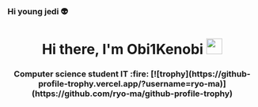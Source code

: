### Hi young jedi :alien:
<h1 align="center">Hi there, I'm Obi1Kenobi  
<img src="https://github.com/blackcater/blackcater/raw/main/images/Hi.gif" height="32"/></h1>
<h3 align="center">Computer science student IT  :fire:
[![trophy](https://github-profile-trophy.vercel.app/?username=ryo-ma)](https://github.com/ryo-ma/github-profile-trophy)
